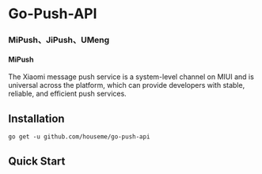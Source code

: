 # Go-Push-API

### MiPush、JiPush、UMeng

#### MiPush
The Xiaomi message push service is a system-level channel on MIUI and is universal across the platform, which can provide developers with stable, reliable, and efficient push services.

#### 

## Installation

`go get -u github.com/houseme/go-push-api`


## Quick Start


